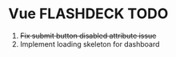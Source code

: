 # Vue FLASHDECK TODO

1. ~~Fix submit button disabled attribute issue~~
2. Implement loading skeleton for dashboard